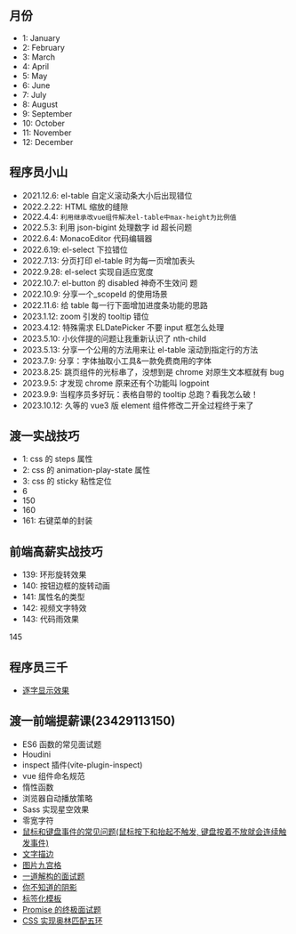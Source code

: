 ## 月份

- 1: January
- 2: February
- 3: March
- 4: April
- 5: May
- 6: June
- 7: July
- 8: August
- 9: September
- 10: October
- 11: November
- 12: December

## 程序员小山

- 2021.12.6: el-table 自定义滚动条大小后出现错位
- 2022.2.22: HTML 缩放的缝隙
- 2022.4.4: `利用继承改vue组件解决el-table中max-height为比例值`
- 2022.5.3: 利用 json-bigint 处理数字 id 超长问题
- 2022.6.4: MonacoEditor 代码编辑器
- 2022.6.19: el-select 下拉错位
- 2022.7.13: 分页打印 el-table 时为每一页增加表头
- 2022.9.28: el-select 实现自适应宽度
- 2022.10.7: el-button 的 disabled 神奇不生效问 题
- 2022.10.9: 分享一个\_scopeId 的使用场景
- 2022.11.6: 给 table 每一行下面增加进度条功能的思路
- 2023.1.12: zoom 引发的 tooltip 错位
- 2023.4.12: 特殊需求 ELDatePicker 不要 input 框怎么处理
- 2023.5.10: 小伙伴提的问题让我重新认识了 nth-child
- 2023.5.13: 分享一个公用的方法用来让 el-table 滚动到指定行的方法
- 2023.7.9: 分享：字体抽取小工具&一款免费商用的字体
- 2023.8.25: 跳页组件的光标串了，没想到是 chrome 对原生文本框就有 bug
- 2023.9.5: 才发现 chrome 原来还有个功能叫 logpoint
- 2023.9.9: 当程序员多好玩：表格自带的 tooltip 总跑？看我怎么破！
- 2023.10.12: 久等的 vue3 版 element 组件修改二开全过程终于来了

## 渡一实战技巧

- 1: css 的 steps 属性
- 2: css 的 animation-play-state 属性
- 3: css 的 sticky 粘性定位
- 6
- 150
- 160
- 161: 右键菜单的封装

## 前端高薪实战技巧

- 139: 环形旋转效果
- 140: 按钮边框的旋转动画
- 141: 属性名的类型
- 142: 视频文字特效
- 143: 代码雨效果

145

## 程序员三千

- [逐字显示效果](https://codepen.io/Zhouzi/pen/JoRazP)

## 渡一前端提薪课(23429113150)

- ES6 函数的常见面试题
- Houdini
- inspect 插件(vite-plugin-inspect)
- vue 组件命名规范
- 惰性函数
- 浏览器自动播放策略
- Sass 实现星空效果
- 零宽字符
- [鼠标和键盘事件的常见问题(鼠标按下和抬起不触发, 键盘按着不放就会连续触发事件)](https://www.douyin.com/video/7376575091527683354)
- [文字描边](https://www.douyin.com/video/7380272166144675098)
- [图片九宫格](https://www.douyin.com/video/7385107340204313856)
- [一道解构的面试题](https://www.douyin.com/video/7385474923378085120)
- [你不知道的阴影](https://www.douyin.com/video/7390301666555284747)
- [标签化模板](https://www.douyin.com/video/7390671828030688553)
- [Promise 的终极面试题](https://www.douyin.com/video/7393273060301950247)
- [CSS 实现奥林匹配五环](https://www.douyin.com/video/7394387258603736330)

